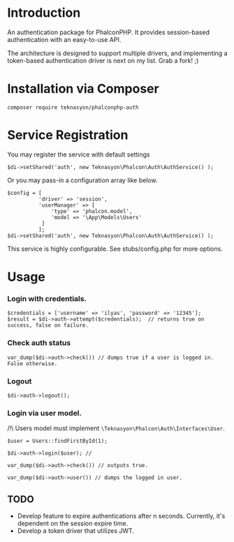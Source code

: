 # Introduction
An authentication package for PhalconPHP. It provides session-based authentication with an easy-to-use API. 

The architecture is designed to support multiple drivers, and implementing a token-based authentication driver is next on my list. 
Grab a fork! ;) 

# Installation via Composer

```
composer require teknasyon/phalconphp-auth
```

# Service Registration

You may register the service with default settings
``` 
$di->setShared('auth', new Teknasyon\Phalcon\Auth\AuthService() );

```
Or you may pass-in a configuration array like below. 

``` 
$config = [
          'driver' => 'session', 
          'userManager' => [
              'type' => 'phalcon.model',
              'model => '\App\Models\Users'
           ]
          ];
$di->setShared('auth', new Teknasyon\Phalcon\Auth\AuthService() );

```
This service is highly configurable. See stubs/config.php for more options. 

# Usage 

### Login with credentials.
```
$credentials = ['username' => 'ilyas', 'password' => '12345'];
$result = $di->auth->attempt($credentials);  // returns true on success, false on failure. 

```

### Check auth status 
```
var_dump($di->auth->check()) // dumps true if a user is logged in. False otherwise.
```

### Logout
```
$di->auth->logout();
```

### Login via user model.

/!\ Users model must implement `\Teknasyon\Phalcon\Auth\Interfaces\User`. 

```
$user = Users::findFirstById(1);

$di->auth->login($user); // 

var_dump($di->auth->check()) // outputs true. 

var_dump($di->auth->user()) // dumps the logged in user. 

```



## TODO 
- Develop feature to expire authentications after n seconds. Currently, it's dependent on the session expire time. 
- Develop a token driver that utilizes JWT. 
